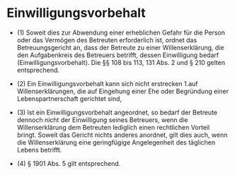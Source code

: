 # Einwilligungsvorbehalt

- (1) Soweit dies zur Abwendung einer erheblichen Gefahr für die Person oder das Vermögen des Betreuten erforderlich ist, ordnet das Betreuungsgericht an, dass der Betreute zu einer Willenserklärung, die den Aufgabenkreis des Betreuers betrifft, dessen Einwilligung bedarf (Einwilligungsvorbehalt). Die §§ 108 bis 113, 131 Abs. 2 und § 210 gelten entsprechend.

- (2) Ein Einwilligungsvorbehalt kann sich nicht erstrecken 1.auf Willenserklärungen, die auf Eingehung einer Ehe oder Begründung einer Lebenspartnerschaft gerichtet sind,

- (3) Ist ein Einwilligungsvorbehalt angeordnet, so bedarf der Betreute dennoch nicht der Einwilligung seines Betreuers, wenn die Willenserklärung dem Betreuten lediglich einen rechtlichen Vorteil bringt. Soweit das Gericht nichts anderes anordnet, gilt dies auch, wenn die Willenserklärung eine geringfügige Angelegenheit des täglichen Lebens betrifft.

- (4) § 1901 Abs. 5 gilt entsprechend.

